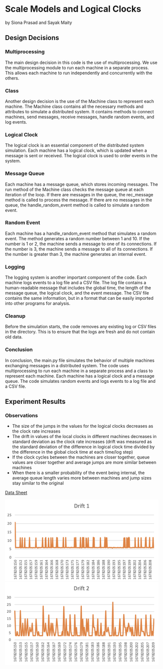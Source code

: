 # Scale Models and Logical Clocks
by Siona Prasad and Sayak Maity


## Design Decisions

### Multiprocessing
The main design decision in this code is the use of multiprocessing. We use the multiprocessing module to run each machine in a separate process. This allows each machine to run independently and concurrently with the others.
### Class
Another design decision is the use of the Machine class to represent each machine. The Machine class contains all the necessary methods and attributes to simulate a distributed system. It contains methods to connect machines, send messages, receive messages, handle random events, and log events.

### Logical Clock
The logical clock is an essential component of the distributed system simulation. Each machine has a logical clock, which is updated when a message is sent or received. The logical clock is used to order events in the system.

### Message Queue
Each machine has a message queue, which stores incoming messages. The run method of the Machine class checks the message queue at each iteration of the loop. If there are messages in the queue, the rec_message method is called to process the message. If there are no messages in the queue, the handle_random_event method is called to simulate a random event.
### Random Event
Each machine has a handle_random_event method that simulates a random event. The method generates a random number between 1 and 10. If the number is 1 or 2, the machine sends a message to one of its connections. If the number is 3, the machine sends a message to all of its connections. If the number is greater than 3, the machine generates an internal event.
### Logging
The logging system is another important component of the code. Each machine logs events to a log file and a CSV file. The log file contains a human-readable message that includes the global time, the length of the message queue, the logical clock, and the event message. The CSV file contains the same information, but in a format that can be easily imported into other programs for analysis.
### Cleanup
Before the simulation starts, the code removes any existing log or CSV files in the directory. This is to ensure that the logs are fresh and do not contain old data.
### Conclusion
In conclusion, the main.py file simulates the behavior of multiple machines exchanging messages in a distributed system. The code uses multiprocessing to run each machine in a separate process and a class to represent each machine. Each machine has a logical clock and a message queue. The code simulates random events and logs events to a log file and a CSV file.


## Experiment Results

### Observations
* The size of the jumps in the values for the logical clocks decreases as the clock rate increases
* The drift in values of the local clocks in different machines decreases in standard deviation as the clock rate increases (drift was measured as the standard deviation of the difference in logical clock time divided by the difference in the global clock time at each time/log step)
* If the clock cycles between the machines are closer together, queue values are closer together and average jumps are more similar between machines
* When there is a smaller probability of the event being internal, the average queue length varies more between machines and jump sizes stay similar to the original

[Data Sheet](https://docs.google.com/spreadsheets/d/1tAanilzdFsolDjkegcVqjUamSsm829LlVw85UvUrcJs/edit#gid=898764490)

![System Clock 1: rate 6](Images/1.png)
![System Clock 2: rate 3](Images/2.png)